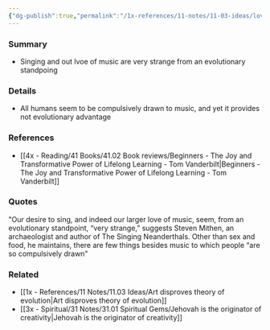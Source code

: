 ```yaml
---
{"dg-publish":true,"permalink":"/1x-references/11-notes/11-03-ideas/love-of-music-does-not-support-theory-of-evolution/","title":"Love of music does not support theory of evolution","created":"2023-02-12T21:04:41.000+03:00","updated":"2024-02-14T20:18:27.625+03:00"}
---
```



### Summary
- Singing and out lvoe of music are very strange from an evolutionary standpoing

### Details
- All humans seem to be compulsively drawn to music, and yet it provides not evolutionary advantage

### References
- [[4x - Reading/41 Books/41.02 Book reviews/Beginners - The Joy and Transformative Power of Lifelong Learning - Tom Vanderbilt\|Beginners - The Joy and Transformative Power of Lifelong Learning - Tom Vanderbilt]]

### Quotes
"Our desire to sing, and indeed our larger love of music, seem, from an evolutionary standpoint, “very strange,” suggests Steven Mithen, an archaeologist and author of The Singing Neanderthals. Other than sex and food, he maintains, there are few things besides music to which people “are so compulsively drawn"

### Related
- [[1x - References/11 Notes/11.03 Ideas/Art disproves theory of evolution\|Art disproves theory of evolution]]
- [[3x - Spiritual/31 Notes/31.01 Spiritual Gems/Jehovah is the originator of creativity\|Jehovah is the originator of creativity]]